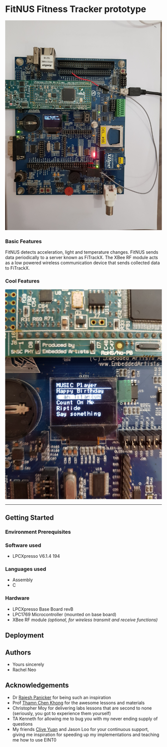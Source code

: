 # FitNUS Fitness Tracker prototype
![](20181113_142657.jpg)
### Basic Features
FitNUS detects acceleration, light and temperature changes. FitNUS sends data periodically to a server known as FiTrackX. The XBee RF module acts as a low powered wireless communication device that sends collected data to FiTrackX.


### Cool Features
![](20181113_133536.jpg)

---
## Getting Started
### Environment Prerequisites
### Software used
- LPCXpresso V6.1.4 194

### Languages used
- Assembly
- C

### Hardware
- LPCXpresso Base Board revB
- LPC1769 Microcontroller (mounted on base board)
- XBee RF module _(optional, for wireless transmit and receive functions)_

## Deployment


## Authors
- Yours sincerely
- Rachel Neo

## Acknowledgements
- Dr [Rajesh Panicker](https://www.rajeshpanicker.com) for being such an inspiration
- Prof [Thamn Chen Khong](https://www.ece.nus.edu.sg/stfpage/eletck/) for the awesome lessons and materials
- Christopher Moy for delivering labs lessons that are second to none (seriously, you got to experience them yourself)
- TA Kenneth for allowing me to bug you with my never ending supply of questions
- My friends [Clive Yuan](https://www.linkedin.com/in/clive-yuan-aaa69a157/) and Jason Loo for your continuous support, giving me inspiration for speeding up my implementations and teaching me how to use EINT0